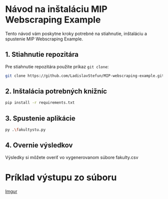 # Návod na inštaláciu MIP Webscraping Example

Tento návod vám poskytne kroky potrebné na stiahnutie, inštaláciu a spustenie MIP Webscraping Example.

## 1. Stiahnutie repozitára

Pre stiahnutie repozitára použite príkaz `git clone`:

```bash
git clone https://github.com/LadislavStefun/MIP-webscraping-example.git
```
## 2. Inštalácia potrebných knižníc 
```bash
pip install -r requirements.txt
```
## 3. Spustenie aplikácie 
```bash
py .\fakultystu.py
```
## 4. Overnie výsledkov 
Výsledky si môžete overiť vo vygenerovanom súbore fakulty.csv

# Príklad výstupu zo súboru 
[Imgur](https://imgur.com/Wli491X)
